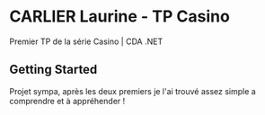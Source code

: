 # CARLIER Laurine - TP Casino

Premier TP de la série Casino | CDA .NET

## Getting Started

Projet sympa, après les deux premiers je l'ai trouvé assez simple a comprendre et à appréhender !
